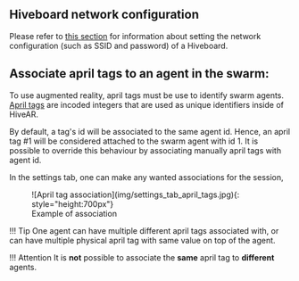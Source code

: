 ## Hiveboard network configuration
Please refer to [this section](../Networking/configure-wifi.md#setup-hiveboard-network-hivear) for information about setting the network configuration (such as SSID and password) of a Hiveboard.

## Associate april tags to an agent in the swarm: <a name="robot-april-tags"></a>
To use augmented reality, april tags must be use to identify swarm agents.
[April tags](https://april.eecs.umich.edu/software/apriltag) are incoded integers that are used as unique identifiers inside of HiveAR. 

By default, a tag's id will be associated to the same agent id. Hence, an april tag #1 will be considered attached to the swarm agent with id 1.
It is possible to override this behaviour by associating manually april tags with agent id.

In the settings tab, one can make any wanted associations for the session,

<figure markdown>
  ![April tag association](img/settings_tab_april_tags.jpg){: style="height:700px"}

  <figcaption>Example of association</figcaption>

</figure>

!!! Tip
    One agent can have multiple different april tags associated with, or can have multiple physical april tag with same value on top of the agent.

!!! Attention
    It is **not** possible to associate the **same** april tag to **different** agents.